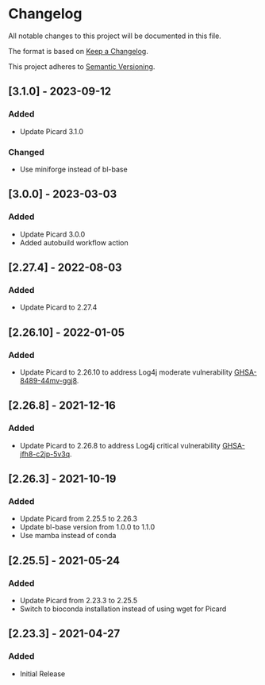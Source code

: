 # Changelog

All notable changes to this project will be documented in this file.


The format is based on [Keep a Changelog](https://keepachangelog.com/en/1.0.0/).

This project adheres to [Semantic Versioning](https://semver.org/spec/v2.0.0.html).

## [3.1.0] - 2023-09-12
### Added
 - Update Picard 3.1.0

### Changed
 - Use miniforge instead of bl-base

## [3.0.0] - 2023-03-03
### Added
- Update Picard 3.0.0
- Added autobuild workflow action

## [2.27.4] - 2022-08-03
### Added
- Update Picard to 2.27.4

## [2.26.10] - 2022-01-05
### Added
- Update Picard to 2.26.10 to address Log4j moderate vulnerability [GHSA-8489-44mv-ggj8](https://github.com/advisories/GHSA-8489-44mv-ggj8).

## [2.26.8] - 2021-12-16
### Added
- Update Picard to 2.26.8 to address Log4j critical vulnerability [GHSA-jfh8-c2jp-5v3q](https://github.com/advisories/GHSA-jfh8-c2jp-5v3q).

## [2.26.3] - 2021-10-19
### Added
- Update Picard from 2.25.5 to 2.26.3
- Update bl-base version from 1.0.0 to 1.1.0
- Use mamba instead of conda

## [2.25.5] - 2021-05-24
### Added
- Update Picard from 2.23.3 to 2.25.5
- Switch to bioconda installation instead of using wget for Picard



## [2.23.3] - 2021-04-27
### Added
- Initial Release
